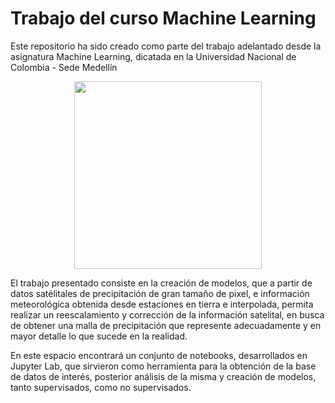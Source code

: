 # Trabajo del curso Machine Learning

Este repositorio ha sido creado como parte del trabajo adelantado desde la asignatura Machine Learning, dicatada en la Universidad Nacional de Colombia - Sede Medellín

<p align="center"><img src="https://www.g20-insights.org/wp-content/uploads/2018/07/logo-un.png" width="300"/></p>

El trabajo presentado consiste en la creación de modelos, que a partir de datos satélitales de precipitación de gran tamaño de pixel, e información meteorológica obtenida desde estaciones en tierra e interpolada, permita realizar un reescalamiento y corrección de la información satelital, en busca de obtener una malla de precipitación que represente adecuadamente y en mayor detalle lo que sucede en la realidad.

En este espacio encontrará un conjunto de notebooks, desarrollados en Jupyter Lab, que sirvieron como herramienta para la obtención de la base de datos de interés, posterior análisis de la misma y creación de modelos, tanto supervisados, como no supervisados.

